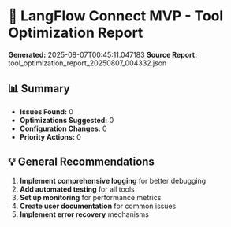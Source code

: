 # 🚀 LangFlow Connect MVP - Tool Optimization Report

**Generated:** 2025-08-07T00:45:11.047183
**Source Report:** tool_optimization_report_20250807_004332.json

## 📊 Summary

- **Issues Found:** 0
- **Optimizations Suggested:** 0
- **Configuration Changes:** 0
- **Priority Actions:** 0

## 💡 General Recommendations

1. **Implement comprehensive logging** for better debugging
2. **Add automated testing** for all tools
3. **Set up monitoring** for performance metrics
4. **Create user documentation** for common issues
5. **Implement error recovery** mechanisms

